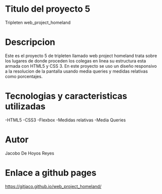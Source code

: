 # Titulo del proyecto 5

Tripleten web_project_homeland

# Descripcion

Este es el proyecto 5 de tripleten llamado web project homeland
trata sobre los lugares de donde proceden los colegas en linea
su estructura esta armada con HTML5 y CSS 3. En este proyecto se
uso un diseño responsivo a la resolucion de la pantalla usando
media queries y medidas relativas como porcentajes.

# Tecnologias y caracteristicas utilizadas

-HTML5
-CSS3
-Flexbox
-Medidas relativas
-Media Queries

# Autor

Jacobo De Hoyos Reyes

# Enlace a github pages

https://gitjaco.github.io/web_project_homeland/

